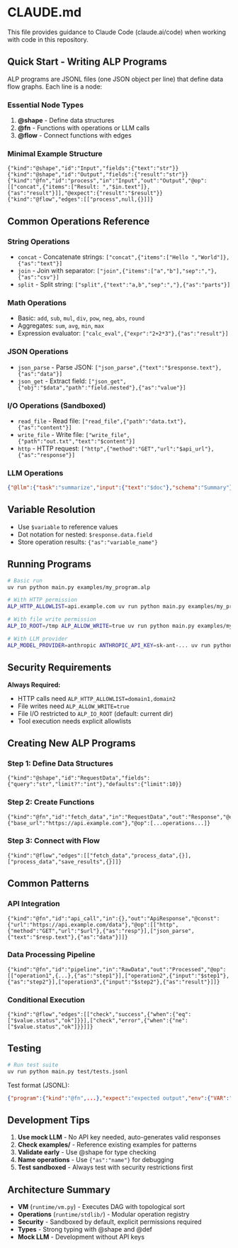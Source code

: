 # CLAUDE.md

This file provides guidance to Claude Code (claude.ai/code) when working with code in this repository.

## Quick Start - Writing ALP Programs

ALP programs are JSONL files (one JSON object per line) that define data flow graphs. Each line is a node:

### Essential Node Types
1. **@shape** - Define data structures
2. **@fn** - Functions with operations or LLM calls  
3. **@flow** - Connect functions with edges

### Minimal Example Structure
```jsonl
{"kind":"@shape","id":"Input","fields":{"text":"str"}}
{"kind":"@shape","id":"Output","fields":{"result":"str"}}
{"kind":"@fn","id":"process","in":"Input","out":"Output","@op":[["concat",{"items":["Result: ","$in.text"]},{"as":"result"}]],"@expect":{"result":"$result"}}
{"kind":"@flow","edges":[["process",null,{}]]}
```

## Common Operations Reference

### String Operations
- `concat` - Concatenate strings: `["concat",{"items":["Hello ","World"]},{"as":"text"}]`
- `join` - Join with separator: `["join",{"items":["a","b"],"sep":","},{"as":"csv"}]`
- `split` - Split string: `["split",{"text":"a,b","sep":","},{"as":"parts"}]`

### Math Operations  
- Basic: `add`, `sub`, `mul`, `div`, `pow`, `neg`, `abs`, `round`
- Aggregates: `sum`, `avg`, `min`, `max`
- Expression evaluator: `["calc_eval",{"expr":"2+2*3"},{"as":"result"}]`

### JSON Operations
- `json_parse` - Parse JSON: `["json_parse",{"text":"$response.text"},{"as":"data"}]`
- `json_get` - Extract field: `["json_get",{"obj":"$data","path":"field.nested"},{"as":"value"}]`

### I/O Operations (Sandboxed)
- `read_file` - Read file: `["read_file",{"path":"data.txt"},{"as":"content"}]`
- `write_file` - Write file: `["write_file",{"path":"out.txt","text":"$content"}]`
- `http` - HTTP request: `["http",{"method":"GET","url":"$api_url"},{"as":"response"}]`

### LLM Operations
```json
{"@llm":{"task":"summarize","input":{"text":"$doc"},"schema":"Summary"}}
```

## Variable Resolution
- Use `$variable` to reference values
- Dot notation for nested: `$response.data.field`
- Store operation results: `{"as":"variable_name"}`

## Running Programs

```bash
# Basic run
uv run python main.py examples/my_program.alp

# With HTTP permission
ALP_HTTP_ALLOWLIST=api.example.com uv run python main.py examples/my_program.alp

# With file write permission
ALP_IO_ROOT=/tmp ALP_ALLOW_WRITE=true uv run python main.py examples/my_program.alp

# With LLM provider
ALP_MODEL_PROVIDER=anthropic ANTHROPIC_API_KEY=sk-ant-... uv run python main.py examples/my_program.alp
```

## Security Requirements

**Always Required:**
- HTTP calls need `ALP_HTTP_ALLOWLIST=domain1,domain2`
- File writes need `ALP_ALLOW_WRITE=true`
- File I/O restricted to `ALP_IO_ROOT` (default: current dir)
- Tool execution needs explicit allowlists

## Creating New ALP Programs

### Step 1: Define Data Structures
```jsonl
{"kind":"@shape","id":"RequestData","fields":{"query":"str","limit?":"int"},"defaults":{"limit":10}}
```

### Step 2: Create Functions
```jsonl
{"kind":"@fn","id":"fetch_data","in":"RequestData","out":"Response","@const":{"base_url":"https://api.example.com"},"@op":[...operations...]}
```

### Step 3: Connect with Flow
```jsonl
{"kind":"@flow","edges":[["fetch_data","process_data",{}],["process_data","save_results",{}]]}
```

## Common Patterns

### API Integration
```jsonl
{"kind":"@fn","id":"api_call","in":{},"out":"ApiResponse","@const":{"url":"https://api.example.com/data"},"@op":[["http",{"method":"GET","url":"$url"},{"as":"resp"}],["json_parse",{"text":"$resp.text"},{"as":"data"}]]}
```

### Data Processing Pipeline
```jsonl
{"kind":"@fn","id":"pipeline","in":"RawData","out":"Processed","@op":[["operation1",{...},{"as":"step1"}],["operation2",{"input":"$step1"},{"as":"step2"}],["operation3",{"input":"$step2"},{"as":"result"}]]}
```

### Conditional Execution
```jsonl
{"kind":"@flow","edges":[["check","success",{"when":{"eq":["$value.status","ok"]}}],["check","error",{"when":{"ne":["$value.status","ok"]}}]]}
```

## Testing

```bash
# Run test suite
uv run python main.py test/tests.jsonl
```

Test format (JSONL):
```json
{"program":{"kind":"@fn",...},"expect":"expected output","env":{"VAR":"value"}}
```

## Development Tips

1. **Use mock LLM** - No API key needed, auto-generates valid responses
2. **Check examples/** - Reference existing examples for patterns
3. **Validate early** - Use @shape for type checking
4. **Name operations** - Use `{"as":"name"}` for debugging
5. **Test sandboxed** - Always test with security restrictions first

## Architecture Summary

- **VM** (`runtime/vm.py`) - Executes DAG with topological sort
- **Operations** (`runtime/stdlib/`) - Modular operation registry
- **Security** - Sandboxed by default, explicit permissions required
- **Types** - Strong typing with @shape and @def
- **Mock LLM** - Development without API keys